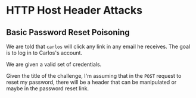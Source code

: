 # HTTP Host Header Attacks

## Basic Password Reset Poisoning

We are told that `carlos` will click any link in any email he receives. The goal is to log in to Carlos's account.

We are given a valid set of credentials.

Given the title of the challenge, I'm assuming that in the `POST` request to reset my password, there will be a header that can be manipulated or maybe in the password reset link.